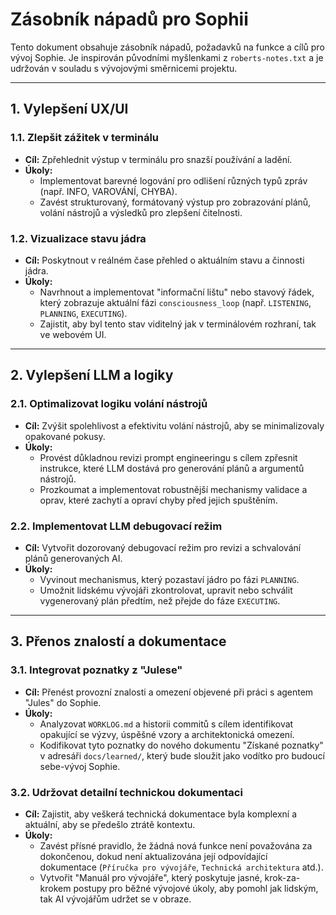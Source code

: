 # Zásobník nápadů pro Sophii

Tento dokument obsahuje zásobník nápadů, požadavků na funkce a cílů pro vývoj Sophie. Je inspirován původními myšlenkami z `roberts-notes.txt` a je udržován v souladu s vývojovými směrnicemi projektu.

---

## 1. Vylepšení UX/UI

### 1.1. Zlepšit zážitek v terminálu
*   **Cíl:** Zpřehlednit výstup v terminálu pro snazší používání a ladění.
*   **Úkoly:**
    *   Implementovat barevné logování pro odlišení různých typů zpráv (např. INFO, VAROVÁNÍ, CHYBA).
    *   Zavést strukturovaný, formátovaný výstup pro zobrazování plánů, volání nástrojů a výsledků pro zlepšení čitelnosti.

### 1.2. Vizualizace stavu jádra
*   **Cíl:** Poskytnout v reálném čase přehled o aktuálním stavu a činnosti jádra.
*   **Úkoly:**
    *   Navrhnout a implementovat "informační lištu" nebo stavový řádek, který zobrazuje aktuální fázi `consciousness_loop` (např. `LISTENING`, `PLANNING`, `EXECUTING`).
    *   Zajistit, aby byl tento stav viditelný jak v terminálovém rozhraní, tak ve webovém UI.

---

## 2. Vylepšení LLM a logiky

### 2.1. Optimalizovat logiku volání nástrojů
*   **Cíl:** Zvýšit spolehlivost a efektivitu volání nástrojů, aby se minimalizovaly opakované pokusy.
*   **Úkoly:**
    *   Provést důkladnou revizi prompt engineeringu s cílem zpřesnit instrukce, které LLM dostává pro generování plánů a argumentů nástrojů.
    *   Prozkoumat a implementovat robustnější mechanismy validace a oprav, které zachytí a opraví chyby před jejich spuštěním.

### 2.2. Implementovat LLM debugovací režim
*   **Cíl:** Vytvořit dozorovaný debugovací režim pro revizi a schvalování plánů generovaných AI.
*   **Úkoly:**
    *   Vyvinout mechanismus, který pozastaví jádro po fázi `PLANNING`.
    *   Umožnit lidskému vývojáři zkontrolovat, upravit nebo schválit vygenerovaný plán předtím, než přejde do fáze `EXECUTING`.

---

## 3. Přenos znalostí a dokumentace

### 3.1. Integrovat poznatky z "Julese"
*   **Cíl:** Přenést provozní znalosti a omezení objevené při práci s agentem "Jules" do Sophie.
*   **Úkoly:**
    *   Analyzovat `WORKLOG.md` a historii commitů s cílem identifikovat opakující se výzvy, úspěšné vzory a architektonická omezení.
    *   Kodifikovat tyto poznatky do nového dokumentu "Získané poznatky" v adresáři `docs/learned/`, který bude sloužit jako vodítko pro budoucí sebe-vývoj Sophie.

### 3.2. Udržovat detailní technickou dokumentaci
*   **Cíl:** Zajistit, aby veškerá technická dokumentace byla komplexní a aktuální, aby se předešlo ztrátě kontextu.
*   **Úkoly:**
    *   Zavést přísné pravidlo, že žádná nová funkce není považována za dokončenou, dokud není aktualizována její odpovídající dokumentace (`Příručka pro vývojáře`, `Technická architektura` atd.).
    *   Vytvořit "Manuál pro vývojáře", který poskytuje jasné, krok-za-krokem postupy pro běžné vývojové úkoly, aby pomohl jak lidským, tak AI vývojářům udržet se v obraze.
